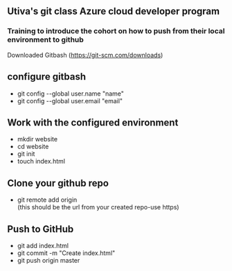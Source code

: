 ## Utiva's git class Azure cloud developer program
###  Training to introduce the cohort on how to push from their local environment to github
Downloaded Gitbash (https://git-scm.com/downloads)
## configure  gitbash
- git config --global user.name "name"  
- git config --global user.email "email"  
## Work with the configured environment
- mkdir website  
- cd website   
- git init  
- touch index.html  
## Clone your github repo  
- git remote add origin <url>      
(this should be the url from your created repo-use https)   
## Push to GitHub  
- git add index.html    
- git commit -m "Create index.html"    
- git push origin master  
